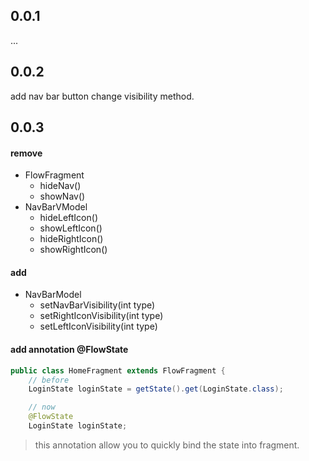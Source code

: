 ## 0.0.1
  ...
  
## 0.0.2
  add nav bar button change visibility method.

## 0.0.3

#### remove
* FlowFragment
	* hideNav()
	* showNav()
* NavBarVModel
	* hideLeftIcon()
	* showLeftIcon()
	* hideRightIcon()
	* showRightIcon()

#### add

* NavBarModel
	* setNavBarVisibility(int type)
	* setRightIconVisibility(int type)
	* setLeftIconVisibility(int type)


#### add annotation @FlowState

```java
public class HomeFragment extends FlowFragment {
	// before
	LoginState loginState = getState().get(LoginState.class);

	// now
	@FlowState
	LoginState loginState;

```
> this annotation allow you to quickly bind the state into fragment.

